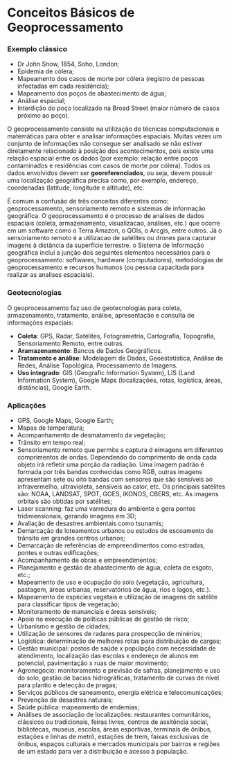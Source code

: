 # Conceitos Básicos de Geoprocessamento

### Exemplo clássico

- Dr John Snow, 1854, Soho, London;
- Epidemia de cólera;
- Mapeamento dos casos de morte por cólera (registro de pessoas infectadas em cada residência);
- Mapeamento dos poços de abastecimento de água;
- Análise espacial;
- Interdição do poço localizado na Broad Street (maior número de casos próximo ao poço).

O geoprocessamento consiste na utilização de técnicas computacionais e matemáticas para obter e analisar informações espaciais. Muitas vezes um conjunto de informações não consegue ser analisado se não estiver diretamente relacionado à posição dos acontecimentos, pois existe uma relação espacial entre os dados (por exemplo: relação entre poços contaminados e residências com casos de morte por cólera). Todos os dados envolvidos devem ser **georeferenciados**, ou seja, devem possuir uma localização geográfica precisa como, por exemplo, endereço, coordenadas (latitude, longitude e altitude), etc. 

É comum a confusão de três conceitos diferentes como: geoprocessamento, sensoriamento remoto e sistemas de informação geográfica. O geoprocessamento é o processo de analises de dados espaciais (coleta, armazenamento, visualizacao, análises, etc.) que ocorre em um software como o Terra Amazon, o QGIs, o Arcgis, entre outros. Já o sensoriamento remoto é a utilizacao de satélites ou drones para capturar imagens à distância da superfície terrestre. o Sistema de Informação geográfica inclui a junção dos seguintes elementos necessários para o geoprocessamento: softwares, hardware (computadores), metodologias de geoprocessamento e recursos humanos (ou pessoa capacitada para realizar as analises espaciais). 

### Geotecnologias

O geoprocessamento faz uso de geotecnologias para coleta, armazenamento, tratamento, análise, apresentação e consulta de informações espaciais:

- **Coleta**: GPS, Radar, Satélites, Fotogrametria, Cartografia, Topografia, Sensoriamento Remoto, entre outras.
- **Aramazenamento**: Bancos de Dados Geográficos.
- **Tratamento e análise**: Modelagem de Dados, Geoestatística, Análise de Redes, Análise Topológica, Processamento de Imagens.
- **Uso integrado**: GIS (Geografic Information System), LIS (Land Information System), Google Maps (localizações, rotas, logística, áreas, distâncias), Google Earth.

### Aplicações

- GPS, Google Maps, Google Earth;
- Mapas de temperatura;
- Acompanhamento de desmatamento da vegetação;
- Trânsito em tempo real;
- Sensoriamento remoto que permite a captura d eimagens em diferentes comprimentos de ondas. Dependendo do comprimento de onda cada objeto irá refletir uma porção da radiação. Uma imagem padrão é formada por três bandas conhecidas como RGB, outras imagens apresentam sete ou oito bandas com sensores que são sensíveis ao infravermelho, ultravioleta, sensíveis ao calor, etc. Os principais satélites são: NOAA, LANDSAT, SPOT, GOES, IKONOS, CBERS, etc. As imagens orbitais são obtidas por satélites;
- Laser scanning: faz uma varredura do ambiente e gera pontos tridimensionais, gerando imagens em 3D;
- Avaliação de desastres ambientais como tsunamis;
- Demarcação de loteamentos urbanos ou estudos de escoamento de trânsito em grandes centros urbanos;
- Demarcação de referências de empreendimentos como estradas, pontes e outras edificações;
- Acompanhamento de obras e empreendimentos;
- Planejamento e gestão de abastecimento de água, coleta de esgoto, etc.;
- Mapeamento de uso e ocupação do solo (vegetação, agricultura, pastagem, áreas urbanas, reservatórios de água, rios e lagos, etc.).
- Mapeamento de espécies vegetais e utilização de imagens de satélite para classificar tipos de vegetação;
- Monitoramento de mananciais e áreas sensíveis;
- Apoio na execução de políticas públicas de gestão de risco;
- Urbanismo e gestão de cidades;
- Utilização de sensores de radares para prospecção de minérios;
- Logística: determinação de melhores rotas para distribuição de cargas;
- Gestão municipal: postos de saúde x população com necessidade de atendimento, localização das escolas x endereço de alunos em potencial, pavimentação x ruas de maior movimento;
- Agronegócio: monitoramento e previsão de safras, planejamento e uso do solo, gestão de bacias hidrográficas, tratamento de curvas de nível para plantio e detecção de pragas;
- Serviços públicos de saneamento, energia elétrica e telecomunicações;
- Prevenção de desastres naturais;
- Saúde pública: mapeamento de endemias;
- Análises de associação de localizações: restaurantes comunitários, clássicos ou tradicionais, feiras livres, centros de assitência social, bibliotecas, museus, escolas, áreas esportivas, terminais de ônibus, estações e linhas de metrô, estações de trem, faixas exclusivas de ônibus, espaços culturais e mercados municipais por bairros e regiões de um estado para ver a distribuição e acesso à população.

